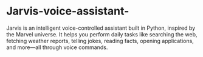 # Jarvis-voice-assistant-
Jarvis is an intelligent voice-controlled assistant built in Python, inspired by the Marvel universe. It helps you perform daily tasks like searching the web, fetching weather reports, telling jokes, reading facts, opening applications, and more—all through voice commands.
